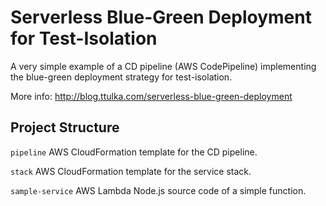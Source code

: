 # Serverless Blue-Green Deployment for Test-Isolation

A very simple example of a CD pipeline (AWS CodePipeline) implementing the blue-green deployment strategy for test-isolation.

More info: http://blog.ttulka.com/serverless-blue-green-deployment

## Project Structure

`pipeline`
AWS CloudFormation template for the CD pipeline.

`stack`
AWS CloudFormation template for the service stack.

`sample-service`
AWS Lambda Node.js source code of a simple function.
